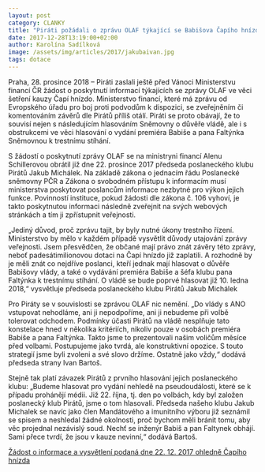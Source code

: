 ```yaml
---
layout: post
category: CLANKY
title: "Piráti požádali o zprávu OLAF týkající se Babišova Čapího hnízda"
date: 2017-12-28T13:19:00+02:00
author: Karolína Sadílková
image: /assets/img/articles/2017/jakubaivan.jpg
tags: dotace
---
```


Praha, 28. prosince 2018 – Piráti zaslali ještě před Vánoci Ministerstvu financí ČR žádost o poskytnutí informací týkajících se zprávy OLAF ve věci šetření kauzy Čapí hnízdo. Ministerstvo financí, které má zprávu od Evropského úřadu pro boj proti podvodům k dispozici, se zveřejněním či komentováním závěrů dle Pirátů příliš otálí. Piráti se proto obávají, že to souvisí nejen s následujícím hlasováním Sněmovny o důvěře vládě, ale i s obstrukcemi ve věci hlasování o vydání premiéra Babiše a pana Faltýnka Sněmovnou k trestnímu stíhání. 

S žádostí o poskytnutí zprávy OLAF se na ministryni financí Alenu Schillerovou obrátil již dne 22. prosince 2017 předseda poslaneckého klubu Pirátů Jakub Michálek. Na základě zákona o jednacím řádu Poslanecké sněmovny PČR a Zákona o svobodném přístupu k informacím musí ministerstva poskytovat poslancům informace nezbytné pro výkon jejich funkce. Povinností instituce, pokud žádosti dle zákona č. 106 vyhoví, je takto poskytnutou informaci následně zveřejnit na svých webových stránkách a tím ji zpřístupnit veřejnosti.

„Jediný důvod, proč zprávu tajit, by byly nutné úkony trestního řízení. Ministerstvo by mělo v každém případě vysvětlit důvody utajování zprávy veřejnosti. Jsem přesvědčen, že občané mají právo znát závěry této zprávy, neboť padesátimilionovou dotaci na Čapí hnízdo již zaplatili. A rozhodně by je měli znát co nejdříve poslanci, kteří jednak mají hlasovat o důvěře Babišovy vlády, a také o vydávání premiéra Babiše a šéfa klubu pana Faltýnka k trestnímu stíhání. O vládě se bude poprvé hlasovat již 10. ledna 2018,“ vysvětluje předseda poslaneckého klubu Pirátů Jakub Michálek 

Pro Piráty se v souvislosti se zprávou OLAF nic nemění. „Do vlády s ANO vstupovat nehodláme, ani ji nepodpoříme, ani ji nebudeme při volbě tolerovat odchodem. Podmínky účasti Pirátů na vládě nesplňuje tato konstelace hned v několika kritériích, nikoliv pouze v osobách premiéra Babiše a pana Faltýnka. Takto jsme to prezentovali našim voličům měsíce před volbami. Postupujeme jako tvrdá, ale konstruktivní opozice. S touto strategií jsme byli zvoleni a své slovo držíme. Ostatně jako vždy,“ dodává předseda strany Ivan Bartoš.

Stejně tak platí závazek Pirátů z prvního hlasování jejich poslaneckého klubu: „Budeme hlasovat pro vydání nehledě na pseudoudálosti, které se k případu prohánějí médii. Již 22. října, tj. den po volbách, kdy byl založen poslanecký klub Pirátů, jsme o tom hlasovali. Předseda našeho klubu Jakub Michalek se navíc jako člen Mandátového a imunitního výboru již seznámil se spisem a neshledal žádné okolnosti, proč bychom měli bránit tomu, aby věc projednal nezávislý soud. Nechť se inženýr Babiš a pan Faltynek obhájí. Sami přece tvrdí, že jsou v kauze nevinní,“ dodává  Bartoš.

[Žádost o informace a vysvětlení podaná dne 22. 12. 2017 ohledně Čapího hnízda](https://github.com/pirati-byro/spisy-jm/raw/master/8997-mfcr-vysvetleni-olaf/01-zadost/main.pdf)
